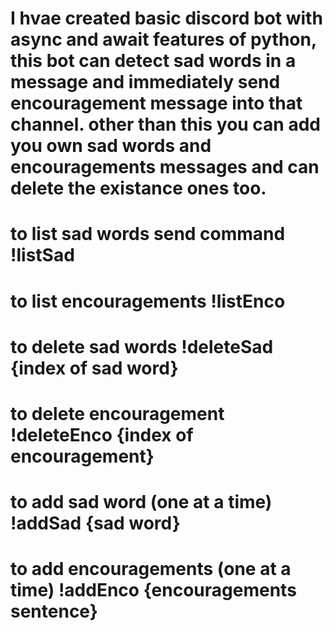 # I hvae created basic discord bot with async and await features of python, this bot can detect sad words in a message and immediately send encouragement message into that channel. other than this you can add you own sad words and encouragements messages and can delete the existance ones too.

# to list sad words send command !listSad
# to list encouragements !listEnco
# to delete sad words !deleteSad {index of sad word}
# to delete encouragement !deleteEnco {index of encouragement}
# to add sad word (one at a time) !addSad {sad word}
# to add encouragements (one at a time) !addEnco {encouragements sentence}
